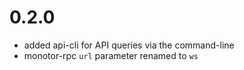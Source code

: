 # 0.2.0

- added api-cli for API queries via the command-line
- monotor-rpc `url` parameter renamed to `ws`
